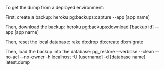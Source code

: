 To get the dump from a deployed environment:

First, create a backup:
  heroku pg:backups:capture --app [app name]

Then, download the backup:
  heroku pg:backups:download [backup id] --app [app name]

Then, reset the local database:
  rake db:drop db:create db:migrate

Then, load the backup into the database:
  pg_restore --verbose --clean --no-acl --no-owner -h localhost -U [username] -d [database name] latest.dump
